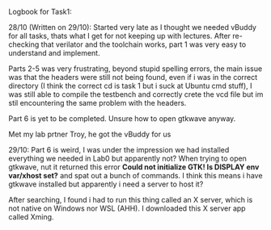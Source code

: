 Logbook for Task1:

28/10 (Written on 29/10):
  Started very late as I thought we needed vBuddy for all tasks, thats what I get for not keeping up with lectures.
  After re-checking that verilator and the toolchain works, part 1 was very easy to understand and implement.
  
  Parts 2-5 was very frustrating, beyond stupid spelling errors, the main issue was that the headers were still not being found, even if i was in the correct directory
  (I think the correct cd is task 1 but i suck at Ubuntu cmd stuff), I was still able to compile the testbench and correctly crete the vcd file but im stil 
  encountering the same problem with the headers.
  
  Part 6 is yet to be completed. Unsure how to open gtkwave anyway.
  
  Met my lab prtner Troy, he got the vBuddy for us
  
29/10:
  Part 6 is weird, I was under the impression we had installed everything we needed in Lab0 but apparently not? When trying to open gtkwave, nut it returned this error
  **Could not initialize GTK!  Is DISPLAY env var/xhost set?** and spat out a bunch of commands. I think this means i have gtkwave installed but apparently i need a
  server to host it?
  
  After searching, I found i had to run this thing called an X server, which is not native on Windows nor WSL (AHH). I downloaded this X server app called Xming.
  
  
